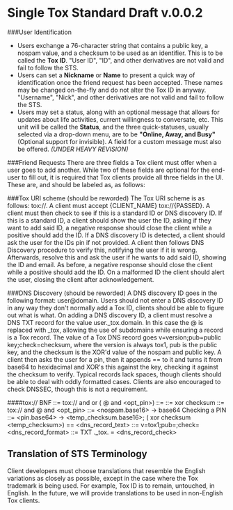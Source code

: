 Single Tox Standard Draft v.0.0.2
===

###User Identification
- Users exchange a 76-character string that contains a public key, a nospam value, and a checksum to be used as an identifier. This is to be called the **Tox ID**. "User ID", "ID", and other derivatives are not valid and fail to follow the STS. 
- Users can set a **Nickname** or **Name** to present a quick way of identification once the friend request has been accepted. These names may be changed on-the-fly and do not alter the Tox ID in anyway. "Username", "Nick", and other derivatives are not valid and fail to follow the STS.
- Users may set a status, along with an optional message that allows for updates about life activities, current willingness to conversate, etc. This unit will be called the **Status**, and the three quick-statuses, usually selected via a drop-down menu, are to be  **"Online, Away, and Busy"** (Optional support for invisible). A field for a custom message must also be offered. *(UNDER HEAVY REVISION)*

###Friend Requests
There are three fields a Tox client must offer when a user goes to add another. While two of these fields are optional for the end-user to fill out, it is required that Tox clients provide all three fields in the UI. These are, and should be labeled as, as follows: <stuff here>


###Tox URI scheme (should be reworded)
The Tox URI scheme is as follows: tox://. A client must accept {CLIENT_NAME} tox://{PASSED}. A client must then check to see if this is a standard ID or DNS discovery ID. If this is a standard ID, a client should show the user the ID, asking if they want to add said ID, a negative response should close the client while a positive should add the ID. If a DNS discovery ID is detected, a client should ask the user for the IDs pin if not provided. A client then follows DNS Discovery procedure to verify this, notifying the user if it is wrong. Afterwards, resolve this and ask the user if he wants to add said ID, showing the ID and email. As before, a negative response should close the client while a positive should add the ID. On a malformed ID the client should alert the user, closing the client after acknowledgement.

###DNS Discovery (should be reworded)
A DNS discovery ID goes in the following format: user@domain. Users should not enter a DNS discovery ID in any way they don't normally add a Tox ID, clients should be able to figure out what is what. On adding a DNS discovery ID, a client must resolve a DNS TXT record for the value user._tox.domain. In this case the @ is replaced with _tox, allowing the use of subdomains while ensuring a record is a Tox record. The value of a Tox DNS record goes v=version;pub=public key;check=checksum, where the version is always tox1, pub is the public key, and the checksum is the XOR'd value of the nospam and public key. A client then asks the user for a pin, then it appends == to it and turns it from base64 to hexidacimal and XOR's this against the key, checking it against the checksum to verify. Typical records lack spaces, though clients should be able to deal with oddly formatted cases. Clients are also encouraged to check DNSSEC, though this is not a requirement.

####tox:// BNF
    <uri> ::= tox:// and <Tox id> or (<user> @ <domain> and <opt_pin>)
    <Tox id> ::= <public key><nospam><checksum>
    <checksum> ::= <public key> xor checksum <nospam>
    <DNS discovery ID> ::= tox:// and <user> @ <domain> and <opt_pin>
    <pin> ::= <nospam.base16> -> base64
    Checking a PIN ::= <pin.base64> -> <temp_checksum.base16>; (<public key> xor checksum <temp_checksum>) == <checksum>
    <dns_record_text> ::= v=tox1;pub=<public key>;check=<checksum>
    <dns_record_format> ::= TXT <user>._tox.<domain> = <dns_record_check>
  
  
  
  
  
## Translation of STS Terminology
Client developers must choose translations that resemble the English variations as closely as possible, except in the case where the Tox trademark is being used. For example, Tox ID is to remain, untouched, in English. In the future, we will provide translations to be used in non-English Tox clients.

